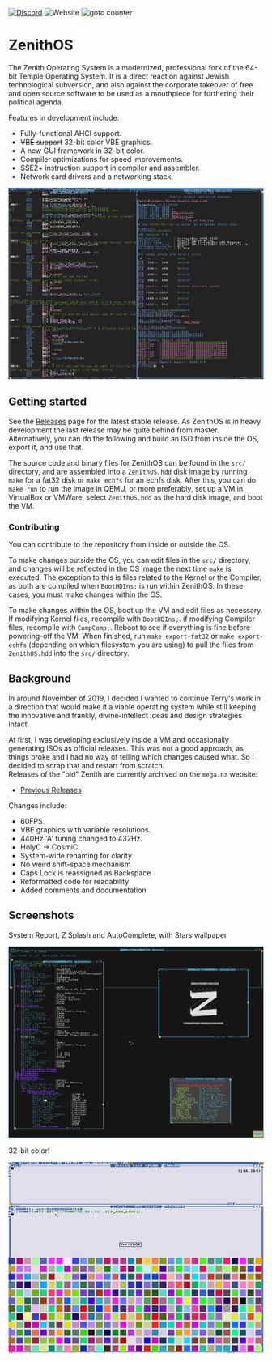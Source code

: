 <a href="https://discord.gg/kkNuhNn"><img alt="Discord" src="https://img.shields.io/discord/661062825027829770?style=flat-square"></a>
![Website](https://img.shields.io/website?down_color=lightgray&down_message=offline&style=flat-square&up_color=green&up_message=online&url=https%3A%2F%2Fzenithos.org)
![goto counter](https://img.shields.io/github/search/VoidNV/ZenithOS/goto?style=flat-square)
# ZenithOS

The Zenith Operating System is a modernized, professional fork of the 64-bit Temple Operating System. It is a direct reaction against Jewish technological subversion, and also against the corporate takeover of free and open source software to be used as a mouthpiece for furthering their political agenda.

Features in development include:
  - Fully-functional AHCI support.
  - ~~VBE support~~ 32-bit color VBE graphics.
  - A new GUI framework in 32-bit color.
  - Compiler optimizations for speed improvements.
  - SSE2+ instruction support in compiler and assembler.
  - Network card drivers and a networking stack.

![](/screenshots/screenshot2.png)

## Getting started

See the [Releases](https://github.com/VoidNV/ZenithOS/releases) page for the latest stable release. As ZenithOS is in heavy development the last release may be quite behind from master. Alternatively, you can do the following and build an ISO from inside the OS, export it, and use that.

The source code and binary files for ZenithOS can be found in the `src/` directory, and are assembled into a `ZenithOS.hdd` disk image by running `make` for a fat32 disk or `make echfs` for an echfs disk. After this, you can do `make run` to run the image in QEMU, or more preferably, set up a VM in VirtualBox or VMWare, select `ZenithOS.hdd` as the hard disk image, and boot the VM.

### Contributing

You can contribute to the repository from inside or outside the OS.

To make changes outside the OS, you can edit files in the `src/` directory, and changes will be reflected in the OS image the next time `make` is executed. The exception to this is files related to the Kernel or the Compiler, as both are compiled when `BootHDIns;` is run within ZenithOS. In these cases, you must make changes within the OS.

To make changes within the OS, boot up the VM and edit files as necessary. If modifying Kernel files, recompile with `BootHDIns;`. if modifying Compiler files, recompile with `CompComp;`. Reboot to see if everything is fine before powering-off the VM. When finished, run `make export-fat32` or `make export-echfs` (depending on which filesystem you are using) to pull the files from `ZenithOS.hdd` into the `src/` directory.

## Background

In around November of 2019, I decided I wanted to continue Terry's work in a direction that would make it a viable operating system while still keeping the innovative and frankly, divine-intellect ideas and design strategies intact.

At first, I was developing exclusively inside a VM and occasionally generating ISOs as official releases. This was not a good approach, as things broke and I had no way of telling which changes caused what. So I decided to scrap that and restart from scratch.\
Releases of the "old" Zenith are currently archived on the `mega.nz` website:
  - [Previous Releases](https://mega.nz/#F!ZIEGmSRQ!qvL6Wk6THzE-dazkfT6N3Q)

Changes include:
  - 60FPS.
  - VBE graphics with variable resolutions.
  - 440Hz 'A' tuning changed to 432Hz.
  - HolyC -> CosmiC.
  - System-wide renaming for clarity
  - No weird shift-space mechanism
  - Caps Lock is reassigned as Backspace
  - Reformatted code for readability
  - Added comments and documentation

## Screenshots

System Report, Z Splash and AutoComplete, with Stars wallpaper

![](/screenshots/screenshot3.png)

32-bit color!

![](/screenshots/screenshot1.png)
